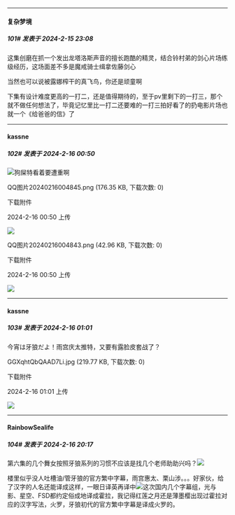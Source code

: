 
*****

####  复杂梦境  
##### 101#       发表于 2024-2-15 23:08

这集创磨在抓一个发出龙塔洛斯声音的擅长跑酷的精灵，结合铃村弟的剑心片场练级经历，这场面差不多是魔戒骑士缉拿佐藤剑心

当然也可以说被露娜榨干的真飞鸟，你还是顽童啊

下集有设计难度更高的一打二，还是值得期待的，至于pv里剩下的一打三，那个就不做任何想法了，毕竟记忆里比一打二还要难的一打三拍好看了的扔电影片场也就一个《给爸爸的信》了


*****

####  kassne  
##### 102#       发表于 2024-2-16 00:50

<img src="https://static.saraba1st.com/image/smiley/face2017/037.png" referrerpolicy="no-referrer">狗屎特看着要遭重啊

QQ图片20240216004845.png
(176.35 KB, 下载次数: 0)

下载附件

2024-2-16 00:50 上传

<img src="https://img.saraba1st.com/forum/202402/16/005043eu83wcruruykxux5.png" referrerpolicy="no-referrer">

QQ图片20240216004843.png
(42.96 KB, 下载次数: 0)

下载附件

2024-2-16 00:50 上传

<img src="https://img.saraba1st.com/forum/202402/16/005042qrpy5lj1ohlow051.png" referrerpolicy="no-referrer">


*****

####  kassne  
##### 103#       发表于 2024-2-16 01:01

今宵は牙狼だよ！雨宫庆太推特，又要有露脸皮套战了？

GGXqhtQbQAAD7Li.jpg
(219.77 KB, 下载次数: 0)

下载附件

2024-2-16 01:01 上传

<img src="https://img.saraba1st.com/forum/202402/16/010106fl656b254vbpnwvp.jpg" referrerpolicy="no-referrer">


*****

####  RainbowSealife  
##### 104#       发表于 2024-2-16 20:17

第六集的几个舞女按照牙狼系列的习惯不应该是找几个老师助助兴吗？<img src="https://static.saraba1st.com/image/smiley/face2017/040.png" referrerpolicy="no-referrer">

楼里似乎没人吐槽油/管牙狼的官方繁中字幕，雨宫惠太、栗山涉。。。好家伙，给了汉字的人名还能译成这样，一眼日译英再译中<img src="https://static.saraba1st.com/image/smiley/face2017/067.png" referrerpolicy="no-referrer">这次国内几个字幕组，光与影、星空、FSD都约定俗成地译成霍拉，我记得红莲之月还是薄墨樱出现过霍拉对应的汉字写法，火罗，牙狼初代的官方繁中字幕是译成火罗的。

